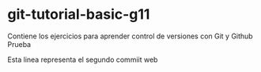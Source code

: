 # git-tutorial-basic-g11
Contiene los ejercicios para aprender control de versiones con Git y Github
Prueba

Esta linea representa el segundo commiit web
